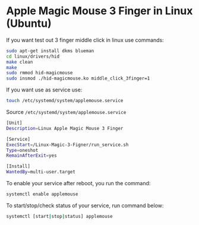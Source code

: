 # Apple Magic Mouse 3 Finger in Linux (Ubuntu)

If you want test out 3 finger middle click in linux use commands:

```bash
sudo apt-get install dkms blueman
cd linux/drivers/hid
make clean
make
sudo rmmod hid-magicmouse
sudo insmod ./hid-magicmouse.ko middle_click_3finger=1
```

If you want use as service use:

```bash
touch /etc/systemd/system/applemouse.service
```

Source `/etc/systemd/system/applemouse.service`

```bash
[Unit]
Description=Linux Apple Magic Mouse 3 Finger

[Service]
ExecStart=/Linux-Magic-3-Figner/run_service.sh
Type=oneshot
RemainAfterExit=yes

[Install]
WantedBy=multi-user.target
```

To enable your service after reboot, you run the command:

```bash
systemctl enable applemouse
```

To start/stop/check status of your service, run command below:

```bash
systemctl [start|stop|status] applemouse
```